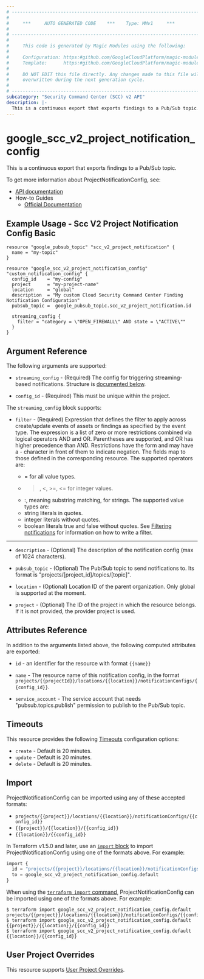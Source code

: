 ```yaml
---
# ----------------------------------------------------------------------------
#
#     ***     AUTO GENERATED CODE    ***    Type: MMv1     ***
#
# ----------------------------------------------------------------------------
#
#     This code is generated by Magic Modules using the following:
#
#     Configuration: https:#github.com/GoogleCloudPlatform/magic-modules/tree/main/mmv1/products/securitycenterv2/ProjectNotificationConfig.yaml
#     Template:      https:#github.com/GoogleCloudPlatform/magic-modules/tree/main/mmv1/templates/terraform/resource.html.markdown.tmpl
#
#     DO NOT EDIT this file directly. Any changes made to this file will be
#     overwritten during the next generation cycle.
#
# ----------------------------------------------------------------------------
subcategory: "Security Command Center (SCC) v2 API"
description: |-
  This is a continuous export that exports findings to a Pub/Sub topic.
---
```


# google_scc_v2_project_notification_config

This is a continuous export that exports findings to a Pub/Sub topic.


To get more information about ProjectNotificationConfig, see:

* [API documentation](https://cloud.google.com/security-command-center/docs/reference/rest/v2/projects.locations.notificationConfigs)
* How-to Guides
    * [Official Documentation](https://cloud.google.com/security-command-center/docs)

## Example Usage - Scc V2 Project Notification Config Basic


```hcl
resource "google_pubsub_topic" "scc_v2_project_notification" {
  name = "my-topic"
}

resource "google_scc_v2_project_notification_config" "custom_notification_config" {
  config_id    = "my-config"
  project      = "my-project-name"
  location     = "global"
  description  = "My custom Cloud Security Command Center Finding Notification Configuration"
  pubsub_topic =  google_pubsub_topic.scc_v2_project_notification.id

  streaming_config {
    filter = "category = \"OPEN_FIREWALL\" AND state = \"ACTIVE\""
  }
}
```

## Argument Reference

The following arguments are supported:


* `streaming_config` -
  (Required)
  The config for triggering streaming-based notifications.
  Structure is [documented below](#nested_streaming_config).

* `config_id` -
  (Required)
  This must be unique within the project.


<a name="nested_streaming_config"></a>The `streaming_config` block supports:

* `filter` -
  (Required)
  Expression that defines the filter to apply across create/update
  events of assets or findings as specified by the event type. The
  expression is a list of zero or more restrictions combined via
  logical operators AND and OR. Parentheses are supported, and OR
  has higher precedence than AND.
  Restrictions have the form <field> <operator> <value> and may have
  a - character in front of them to indicate negation. The fields
  map to those defined in the corresponding resource.
  The supported operators are:
  * = for all value types.
  * >, <, >=, <= for integer values.
  * :, meaning substring matching, for strings.
  The supported value types are:
  * string literals in quotes.
  * integer literals without quotes.
  * boolean literals true and false without quotes.
  See
  [Filtering notifications](https://cloud.google.com/security-command-center/docs/how-to-api-filter-notifications)
  for information on how to write a filter.

- - -


* `description` -
  (Optional)
  The description of the notification config (max of 1024 characters).

* `pubsub_topic` -
  (Optional)
  The Pub/Sub topic to send notifications to. Its format is
  "projects/[project_id]/topics/[topic]".

* `location` -
  (Optional)
  Location ID of the parent organization. Only global is supported at the moment.

* `project` - (Optional) The ID of the project in which the resource belongs.
    If it is not provided, the provider project is used.


## Attributes Reference

In addition to the arguments listed above, the following computed attributes are exported:

* `id` - an identifier for the resource with format `{{name}}`

* `name` -
  The resource name of this notification config, in the format
  `projects/{{projectId}}/locations/{{location}}/notificationConfigs/{{config_id}}`.

* `service_account` -
  The service account that needs "pubsub.topics.publish" permission to
  publish to the Pub/Sub topic.


## Timeouts

This resource provides the following
[Timeouts](https://developer.hashicorp.com/terraform/plugin/sdkv2/resources/retries-and-customizable-timeouts) configuration options:

- `create` - Default is 20 minutes.
- `update` - Default is 20 minutes.
- `delete` - Default is 20 minutes.

## Import


ProjectNotificationConfig can be imported using any of these accepted formats:

* `projects/{{project}}/locations/{{location}}/notificationConfigs/{{config_id}}`
* `{{project}}/{{location}}/{{config_id}}`
* `{{location}}/{{config_id}}`


In Terraform v1.5.0 and later, use an [`import` block](https://developer.hashicorp.com/terraform/language/import) to import ProjectNotificationConfig using one of the formats above. For example:

```tf
import {
  id = "projects/{{project}}/locations/{{location}}/notificationConfigs/{{config_id}}"
  to = google_scc_v2_project_notification_config.default
}
```

When using the [`terraform import` command](https://developer.hashicorp.com/terraform/cli/commands/import), ProjectNotificationConfig can be imported using one of the formats above. For example:

```
$ terraform import google_scc_v2_project_notification_config.default projects/{{project}}/locations/{{location}}/notificationConfigs/{{config_id}}
$ terraform import google_scc_v2_project_notification_config.default {{project}}/{{location}}/{{config_id}}
$ terraform import google_scc_v2_project_notification_config.default {{location}}/{{config_id}}
```

## User Project Overrides

This resource supports [User Project Overrides](https://registry.terraform.io/providers/hashicorp/google/latest/docs/guides/provider_reference#user_project_override).
